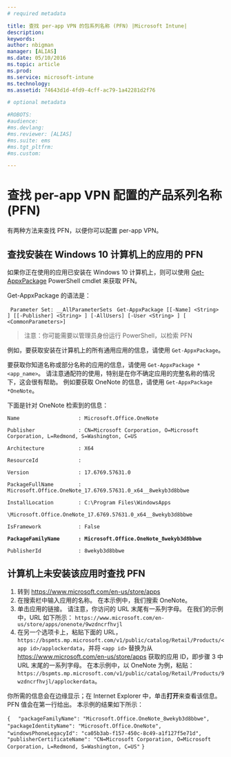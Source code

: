 ```yaml
---
# required metadata

title: 查找 per-app VPN 的包系列名称 (PFN) |Microsoft Intune|
description:
keywords:
author: nbigman
manager: [ALIAS]
ms.date: 05/10/2016
ms.topic: article
ms.prod:
ms.service: microsoft-intune
ms.technology:
ms.assetid: 74643d1d-4fd9-4cff-ac79-1a42281d2f76

# optional metadata

#ROBOTS:
#audience:
#ms.devlang:
#ms.reviewer: [ALIAS]
#ms.suite: ems
#ms.tgt_pltfrm:
#ms.custom:

---
```


# 查找 per-app VPN 配置的产品系列名称 (PFN)

有两种方法来查找 PFN，以便你可以配置 per-app VPN。

## 查找安装在 Windows 10 计算机上的应用的 PFN 

如果你正在使用的应用已安装在 Windows 10 计算机上，则可以使用 [Get-AppxPackage](https://technet.microsoft.com/library/hh856044.aspx) PowerShell cmdlet 来获取 PFN。

Get-AppxPackage 的语法是：

` Parameter Set: __AllParameterSets`
` Get-AppxPackage [[-Name] <String> ] [[-Publisher] <String> ] [-AllUsers] [-User <String> ] [ <CommonParameters>]`

> 注意：你可能需要以管理员身份运行 PowerShell，以检索 PFN

例如，要获取安装在计算机上的所有通用应用的信息，请使用 `Get-AppxPackage`。

要获取你知道名称或部分名称的应用的信息，请使用 `Get-AppxPackage *<app_name>`。 请注意通配符的使用，特别是在你不确定应用的完整名称的情况下，这会很有帮助。 例如要获取 OneNote 的信息，请使用 `Get-AppxPackage *OneNote`。


下面是针对 OneNote 检索到的信息：

`Name                   : Microsoft.Office.OneNote`

`Publisher              : CN=Microsoft Corporation, O=Microsoft Corporation, L=Redmond, S=Washington, C=US`

`Architecture           : X64`

`ResourceId             :`

`Version                : 17.6769.57631.0`

`PackageFullName        : Microsoft.Office.OneNote_17.6769.57631.0_x64__8wekyb3d8bbwe`

`InstallLocation        : C:\Program Files\WindowsApps`

`\Microsoft.Office.OneNote_17.6769.57631.0_x64__8wekyb3d8bbwe`

`IsFramework            : False`

**`PackageFamilyName      : Microsoft.Office.OneNote_8wekyb3d8bbwe`**

`PublisherId            : 8wekyb3d8bbwe`



## 计算机上未安装该应用时查找 PFN

1.  转到 https://www.microsoft.com/en-us/store/apps
2.  在搜索栏中输入应用的名称。 在本示例中，我们搜索 OneNote。
3.  单击应用的链接。 请注意，你访问的 URL 末尾有一系列字母。 在我们的示例中，URL 如下所示：
`https://www.microsoft.com/en-us/store/apps/onenote/9wzdncrfhvjl`
4.  在另一个选项卡上，粘贴下面的 URL，`https://bspmts.mp.microsoft.com/v1/public/catalog/Retail/Products/<app id>/applockerdata`，并将 `<app id>` 替换为从 https://www.microsoft.com/en-us/store/apps 获取的应用 ID，即步骤 3 中 URL 末尾的一系列字母。 在本示例中，以 OneNote 为例，粘贴：`https://bspmts.mp.microsoft.com/v1/public/catalog/Retail/Products/9wzdncrfhvjl/applockerdata`。

你所需的信息会在边缘显示；在 Internet Explorer 中，单击**打开**来查看该信息。 PFN 值会在第一行给出。 本示例的结果如下所示：
 

`{`
`  "packageFamilyName": "Microsoft.Office.OneNote_8wekyb3d8bbwe",`
`  "packageIdentityName": "Microsoft.Office.OneNote",`
`  "windowsPhoneLegacyId": "ca05b3ab-f157-450c-8c49-a1f127f5e71d",`
`  "publisherCertificateName": "CN=Microsoft Corporation, O=Microsoft Corporation, L=Redmond, S=Washington, C=US"`
`}`



<!--HONumber=May16_HO3-->



